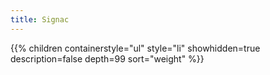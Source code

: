 ```yaml
---
title: Signac
---
```


{{% children
	containerstyle="ul"
	style="li"
	showhidden=true
	description=false
	depth=99
	sort="weight" %}}
